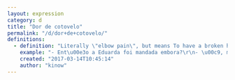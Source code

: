 ```yaml
---
layout: expression
category: d
title: "Dor de cotovelo"
permalink: "/d/dor+de+cotovelo/"
definitions:
  - definition: "Literally \"elbow pain\", but means To have a broken heart. Comes from people with his/her elbows on the counter of a bar, drinking and sobbing. After a long time there, the person would have an elbow pain.\r\n\r\nIt is more common to use this expression for jealousy."
    example: "- Ent\u00e3o a Eduarda foi mandada embora?\r\n- \u00c9, mas foi porque a chefe estava com maior dor de cotovelo porque ela estava fazendo o trabalho dela."
    created: "2017-03-14T10:45:14"
    author: "kinow"
---
```

